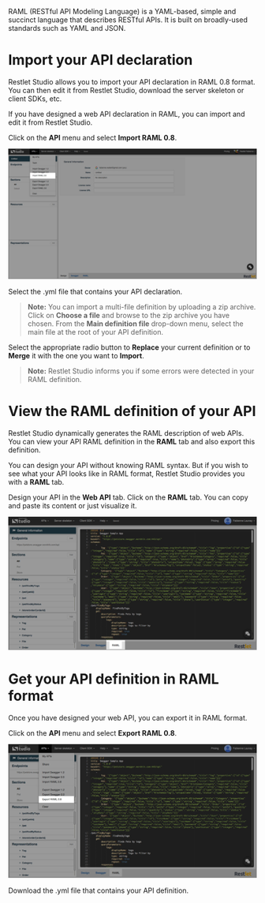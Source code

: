 RAML (RESTful API Modeling Language) is a YAML-based, simple and succinct language that describes RESTful APIs. It is built on broadly-used standards such as YAML and JSON.

# Import your API declaration

Restlet Studio allows you to import your API declaration in RAML 0.8 format. You can then edit it from Restlet Studio, download the server skeleton or client SDKs, etc.

If you have designed a web API declaration in RAML, you can import and edit it from Restlet Studio.

Click on the **API** menu and select **Import RAML 0.8**.

![Import RAML 0.8](images/import-raml.jpg "Import RAML 0.8")

Select the .yml file that contains your API declaration.  

>**Note:** You can import a multi-file definition by uploading a zip archive. Click on **Choose a file** and browse to the zip archive you have chosen. From the **Main definition file** drop-down menu, select the  main file at the root of your API definition.

Select the appropriate radio button to **Replace** your current definition or to **Merge** it with the one you want to **Import**.

>**Note:** Restlet Studio informs you if some errors were detected in your RAML definition.



# View the RAML definition of your API

Restlet Studio dynamically generates the RAML description of web APIs. You can  view your API RAML definition in the **RAML** tab and also export this definition.

You can design your API without knowing RAML syntax. But if you wish to see what your API looks like in RAML format, Restlet Studio provides you with a **RAML** tab.

Design your API in the **Web API** tab.
Click on the **RAML** tab. You can copy and paste its content or just visualize it.

![RAML tab](images/raml-tab.jpg "RAML tab")

# Get your API definition in RAML format

Once you have designed your web API, you can export it in RAML format.

Click on the **API** menu and select **Export RAML 0.8**.

![Export RAML O.8](images/export-raml.jpg "Export RAML 0.8")

Download the .yml file that contains your API definition.

